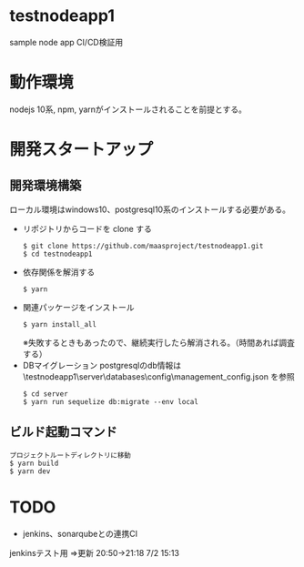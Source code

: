 # testnodeapp1
sample node app CI/CD検証用

# 動作環境

nodejs 10系, npm, yarnがインストールされることを前提とする。

# 開発スタートアップ

## 開発環境構築

ローカル環境はwindows10、postgresql10系のインストールする必要がある。

* リポジトリからコードを clone する
    ```shell
    $ git clone https://github.com/maasproject/testnodeapp1.git
    $ cd testnodeapp1
    ```
* 依存関係を解消する
    ```shell
    $ yarn
    ```
* 関連パッケージをインストール
    ```shell
    $ yarn install_all
    ```
    ※失敗するときもあったので、継続実行したら解消される。（時間あれば調査する）
* DBマイグレーション
    postgresqlのdb情報は
    \testnodeapp1\server\databases\config\management_config.json
    を参照
    ```shell
    $ cd server
    $ yarn run sequelize db:migrate --env local
    ```
    
## ビルド起動コマンド
    プロジェクトルートディレクトリに移動
    $ yarn build
    $ yarn dev
    
# TODO
-  jenkins、sonarqubeとの連携CI

jenkinsテスト用
⇒更新 20:50->21:18
  7/2 15:13